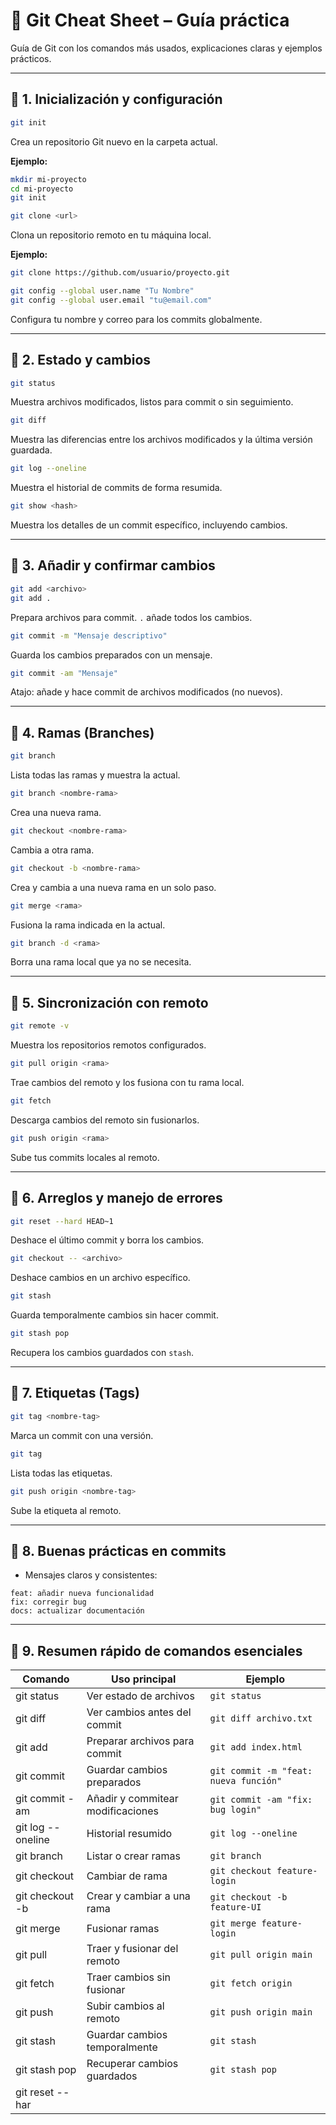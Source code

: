 # 🐙 Git Cheat Sheet – Guía práctica

Guía de Git con los comandos más usados, explicaciones claras y ejemplos prácticos.

---

## 🔹 1. Inicialización y configuración

```bash
git init
```

Crea un repositorio Git nuevo en la carpeta actual.

**Ejemplo:**

```bash
mkdir mi-proyecto
cd mi-proyecto
git init
```

```bash
git clone <url>
```

Clona un repositorio remoto en tu máquina local.

**Ejemplo:**

```bash
git clone https://github.com/usuario/proyecto.git
```

```bash
git config --global user.name "Tu Nombre"
git config --global user.email "tu@email.com"
```

Configura tu nombre y correo para los commits globalmente.

---

## 🔹 2. Estado y cambios

```bash
git status
```

Muestra archivos modificados, listos para commit o sin seguimiento.

```bash
git diff
```

Muestra las diferencias entre los archivos modificados y la última versión guardada.

```bash
git log --oneline
```

Muestra el historial de commits de forma resumida.

```bash
git show <hash>
```

Muestra los detalles de un commit específico, incluyendo cambios.

---

## 🔹 3. Añadir y confirmar cambios

```bash
git add <archivo>
git add .
```

Prepara archivos para commit. `.` añade todos los cambios.

```bash
git commit -m "Mensaje descriptivo"
```

Guarda los cambios preparados con un mensaje.

```bash
git commit -am "Mensaje"
```

Atajo: añade y hace commit de archivos modificados (no nuevos).

---

## 🔹 4. Ramas (Branches)

```bash
git branch
```

Lista todas las ramas y muestra la actual.

```bash
git branch <nombre-rama>
```

Crea una nueva rama.

```bash
git checkout <nombre-rama>
```

Cambia a otra rama.

```bash
git checkout -b <nombre-rama>
```

Crea y cambia a una nueva rama en un solo paso.

```bash
git merge <rama>
```

Fusiona la rama indicada en la actual.

```bash
git branch -d <rama>
```

Borra una rama local que ya no se necesita.

---

## 🔹 5. Sincronización con remoto

```bash
git remote -v
```

Muestra los repositorios remotos configurados.

```bash
git pull origin <rama>
```

Trae cambios del remoto y los fusiona con tu rama local.

```bash
git fetch
```

Descarga cambios del remoto sin fusionarlos.

```bash
git push origin <rama>
```

Sube tus commits locales al remoto.

---

## 🔹 6. Arreglos y manejo de errores

```bash
git reset --hard HEAD~1
```

Deshace el último commit y borra los cambios.

```bash
git checkout -- <archivo>
```

Deshace cambios en un archivo específico.

```bash
git stash
```

Guarda temporalmente cambios sin hacer commit.

```bash
git stash pop
```

Recupera los cambios guardados con `stash`.

---

## 🔹 7. Etiquetas (Tags)

```bash
git tag <nombre-tag>
```

Marca un commit con una versión.

```bash
git tag
```

Lista todas las etiquetas.

```bash
git push origin <nombre-tag>
```

Sube la etiqueta al remoto.

---

## 🔹 8. Buenas prácticas en commits

* Mensajes claros y consistentes:

```text
feat: añadir nueva funcionalidad
fix: corregir bug
docs: actualizar documentación
```

---

## 🔹 9. Resumen rápido de comandos esenciales

| Comando           | Uso principal                     | Ejemplo                               |
| ----------------- | --------------------------------- | ------------------------------------- |
| git status        | Ver estado de archivos            | `git status`                          |
| git diff          | Ver cambios antes del commit      | `git diff archivo.txt`                |
| git add           | Preparar archivos para commit     | `git add index.html`                  |
| git commit        | Guardar cambios preparados        | `git commit -m "feat: nueva función"` |
| git commit -am    | Añadir y commitear modificaciones | `git commit -am "fix: bug login"`     |
| git log --oneline | Historial resumido                | `git log --oneline`                   |
| git branch        | Listar o crear ramas              | `git branch`                          |
| git checkout      | Cambiar de rama                   | `git checkout feature-login`          |
| git checkout -b   | Crear y cambiar a una rama        | `git checkout -b feature-UI`          |
| git merge         | Fusionar ramas                    | `git merge feature-login`             |
| git pull          | Traer y fusionar del remoto       | `git pull origin main`                |
| git fetch         | Traer cambios sin fusionar        | `git fetch origin`                    |
| git push          | Subir cambios al remoto           | `git push origin main`                |
| git stash         | Guardar cambios temporalmente     | `git stash`                           |
| git stash pop     | Recuperar cambios guardados       | `git stash pop`                       |
| git reset --har   |                                   |                                       |
